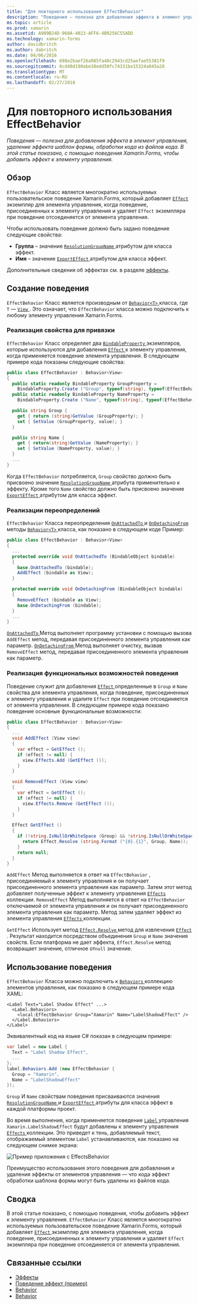 ```yaml
---
title: "Для повторного использования EffectBehavior"
description: "Поведения — полезна для добавления эффекта в элемент управления, удаление эффекта шаблон формы, обработки кода из файлов кода. В этой статье показано, с помощью поведения Xamarin.Forms, чтобы добавить эффект к элементу управления."
ms.topic: article
ms.prod: xamarin
ms.assetid: A909B24D-960A-4023-AFF6-4B9256C55ADD
ms.technology: xamarin-forms
author: davidbritch
ms.author: dabritch
ms.date: 04/06/2016
ms.openlocfilehash: 698e2baef26a985fa40c2943cd25aefae55381f9
ms.sourcegitcommit: 6cd40d190abe38edd50fc74331be15324a845a28
ms.translationtype: MT
ms.contentlocale: ru-RU
ms.lasthandoff: 02/27/2018
---
```

# <a name="reusable-effectbehavior"></a>Для повторного использования EffectBehavior

_Поведения — полезна для добавления эффекта в элемент управления, удаление эффекта шаблон формы, обработки кода из файлов кода. В этой статье показано, с помощью поведения Xamarin.Forms, чтобы добавить эффект к элементу управления._

## <a name="overview"></a>Обзор

`EffectBehavior` Класс является многократно используемых пользовательское поведение Xamarin.Forms, который добавляет [ `Effect` ](https://developer.xamarin.com/api/type/Xamarin.Forms.Effect/) экземпляр для элемента управления, когда поведение, присоединенных к элементу управления и удаляет `Effect` экземпляра при поведение отсоединяется от элемента управления.

Чтобы использовать поведение должно быть задано поведение следующие свойства:

- **Группа** – значение [ `ResolutionGroupName` ](https://developer.xamarin.com/api/type/Xamarin.Forms.ResolutionGroupNameAttribute/) атрибутом для класса эффект.
- **Имя** – значение [ `ExportEffect` ](https://developer.xamarin.com/api/type/Xamarin.Forms.ExportEffectAttribute/) атрибутом для класса эффект.

Дополнительные сведения об эффектах см. в разделе [эффекты](~/xamarin-forms/app-fundamentals/effects/index.md).

## <a name="creating-the-behavior"></a>Создание поведения

`EffectBehavior` Класс является производным от [ `Behavior<T>` ](https://developer.xamarin.com/api/type/Xamarin.Forms.Behavior%3CT%3E/) класса, где `T` — [ `View` ](https://developer.xamarin.com/api/type/Xamarin.Forms.View/). Это означает, что `EffectBehavior` класса можно подключить к любому элементу управления Xamarin.Forms.

### <a name="implementing-bindable-properties"></a>Реализация свойства для привязки

`EffectBehavior` Класс определяет два [ `BindableProperty` ](https://developer.xamarin.com/api/type/Xamarin.Forms.BindableProperty/) экземпляров, которые используются для добавления [ `Effect` ](https://developer.xamarin.com/api/type/Xamarin.Forms.Effect/) к элементу управления, когда применяется поведение элемента управления. В следующем примере кода показаны следующие свойства:

```csharp
public class EffectBehavior : Behavior<View>
{
  public static readonly BindableProperty GroupProperty =
    BindableProperty.Create ("Group", typeof(string), typeof(EffectBehavior), null);
  public static readonly BindableProperty NameProperty =
    BindableProperty.Create ("Name", typeof(string), typeof(EffectBehavior), null);

  public string Group {
    get { return (string)GetValue (GroupProperty); }
    set { SetValue (GroupProperty, value); }
  }

  public string Name {
    get { return(string)GetValue (NameProperty); }
    set { SetValue (NameProperty, value); }
  }
  ...
}
```

Когда `EffectBehavior` потребляется, `Group` свойство должно быть присвоено значение [ `ResolutionGroupName` ](https://developer.xamarin.com/api/type/Xamarin.Forms.ResolutionGroupNameAttribute/) атрибута применительно к эффекту. Кроме того `Name` свойство должно быть присвоено значение [ `ExportEffect` ](https://developer.xamarin.com/api/type/Xamarin.Forms.ExportEffectAttribute/) атрибутом для класса эффект.

### <a name="implementing-the-overrides"></a>Реализации переопределений

`EffectBehavior` Класса переопределения [ `OnAttachedTo` ](https://developer.xamarin.com/api/member/Xamarin.Forms.Behavior%3CT%3E.OnAttachedTo/p/Xamarin.Forms.BindableObject/) и [ `OnDetachingFrom` ](https://developer.xamarin.com/api/member/Xamarin.Forms.Behavior%3CT%3E.OnDetachingFrom/p/Xamarin.Forms.BindableObject/) методы [ `Behavior<T>` ](https://developer.xamarin.com/api/type/Xamarin.Forms.Behavior%3CT%3E/) класса, как показано в следующем коде Пример:

```csharp
public class EffectBehavior : Behavior<View>
{
  ...
  protected override void OnAttachedTo (BindableObject bindable)
  {
    base.OnAttachedTo (bindable);
    AddEffect (bindable as View);
  }

  protected override void OnDetachingFrom (BindableObject bindable)
  {
    RemoveEffect (bindable as View);
    base.OnDetachingFrom (bindable);
  }
  ...
}
```

[ `OnAttachedTo` ](https://developer.xamarin.com/api/member/Xamarin.Forms.Behavior%3CT%3E.OnAttachedTo/p/Xamarin.Forms.BindableObject/) Метод выполняет программу установки с помощью вызова `AddEffect` метод, передавая присоединенного элемента управления как параметр. [ `OnDetachingFrom` ](https://developer.xamarin.com/api/member/Xamarin.Forms.Behavior%3CT%3E.OnDetachingFrom/p/Xamarin.Forms.BindableObject/) Метод выполняет очистку, вызвав `RemoveEffect` метод, передавая присоединенного элемента управления как параметр.

### <a name="implementing-the-behavior-functionality"></a>Реализация функциональных возможностей поведения

Поведение служит для добавления [ `Effect` ](https://developer.xamarin.com/api/type/Xamarin.Forms.Effect/) определенные в `Group` и `Name` свойства для элемента управления, когда поведение, присоединенных к элементу управления и удалите `Effect` при поведение отсоединяется от элемента управления. В следующем примере кода показано поведение основные функциональные возможности:

```csharp
public class EffectBehavior : Behavior<View>
{
  ...
  void AddEffect (View view)
  {
    var effect = GetEffect ();
    if (effect != null) {
      view.Effects.Add (GetEffect ());
    }
  }

  void RemoveEffect (View view)
  {
    var effect = GetEffect ();
    if (effect != null) {
      view.Effects.Remove (GetEffect ());
    }
  }

  Effect GetEffect ()
  {
    if (!string.IsNullOrWhiteSpace (Group) && !string.IsNullOrWhiteSpace (Name)) {
      return Effect.Resolve (string.Format ("{0}.{1}", Group, Name));
    }
    return null;
  }
}
```

`AddEffect` Метод выполняется в ответ на `EffectBehavior` , присоединяемый к элементу управления и он получает присоединенного элемента управления как параметр. Затем этот метод добавляет полученные эффект к элементу управления [ `Effects` ](https://developer.xamarin.com/api/property/Xamarin.Forms.Element.Effects/) коллекции. `RemoveEffect` Метод выполняется в ответ на `EffectBehavior` отключаемой от элемента управления и он получает присоединенного элемента управления как параметр. Метод затем удаляет эффект из элемента управления [ `Effects` ](https://developer.xamarin.com/api/property/Xamarin.Forms.Element.Effects/) коллекции.

`GetEffect` Использует метод [ `Effect.Resolve` ](https://developer.xamarin.com/api/member/Xamarin.Forms.Effect.Resolve/p/System.String/) метод для извлечения [ `Effect` ](https://developer.xamarin.com/api/type/Xamarin.Forms.Effect/). Результат находится посредством объединения `Group` и `Name` значения свойств. Если платформа не дает эффекта, `Effect.Resolve` метод возвращает значение, отличное от`null` значение.

## <a name="consuming-the-behavior"></a>Использование поведения

`EffectBehavior` Класса можно подключить к [ `Behaviors` ](https://developer.xamarin.com/api/property/Xamarin.Forms.VisualElement.Behaviors/) коллекцию элементов управления, как показано в следующем примере кода XAML:

```xaml
<Label Text="Label Shadow Effect" ...>
  <Label.Behaviors>
    <local:EffectBehavior Group="Xamarin" Name="LabelShadowEffect" />
  </Label.Behaviors>
</Label>
```

Эквивалентный код на языке C# показан в следующем примере:

```csharp
var label = new Label {
  Text = "Label Shadow Effect",
  ...
};
label.Behaviors.Add (new EffectBehavior {
  Group = "Xamarin",
  Name = "LabelShadowEffect"
});
```

`Group` И `Name` свойствам поведения присваиваются значения [ `ResolutionGroupName` ](https://developer.xamarin.com/api/type/Xamarin.Forms.ResolutionGroupNameAttribute/) и [ `ExportEffect` ](https://developer.xamarin.com/api/type/Xamarin.Forms.ExportEffectAttribute/) атрибуты для класса эффект в каждой платформы проект.

Во время выполнения, когда применяется поведение [ `Label` ](https://developer.xamarin.com/api/type/Xamarin.Forms.Label/) управления `Xamarin.LabelShadowEffect` будут добавлены к элементу управления [ `Effects` ](https://developer.xamarin.com/api/property/Xamarin.Forms.Element.Effects/) коллекции. Это приведет к тень, добавляемый текст, отображаемый элементом `Label` устанавливаются, как показано на следующем снимке экрана:

![](effect-behavior-images/screenshots.png "Пример приложения с EffectsBehavior")

Преимущество использования этого поведения для добавления и удаления эффекты от элементов управления — что кода эффект обработки шаблона формы могут быть удалены из файлов кода.

## <a name="summary"></a>Сводка

В этой статье показано, с помощью поведения, чтобы добавить эффект к элементу управления. `EffectBehavior` Класс является многократно используемых пользовательское поведение Xamarin.Forms, который добавляет [ `Effect` ](https://developer.xamarin.com/api/type/Xamarin.Forms.Effect/) экземпляр для элемента управления, когда поведение, присоединенных к элементу управления и удаляет `Effect` экземпляра при поведение отсоединяется от элемента управления.


## <a name="related-links"></a>Связанные ссылки

- [Эффекты](~/xamarin-forms/app-fundamentals/effects/index.md)
- [Поведение эффект (пример)](https://developer.xamarin.com/samples/xamarin-forms/behaviors/effectbehavior/)
- [Behavior](https://developer.xamarin.com/api/type/Xamarin.Forms.Behavior/)
- [Behavior<T>](https://developer.xamarin.com/api/type/Xamarin.Forms.Behavior%3CT%3E/)
